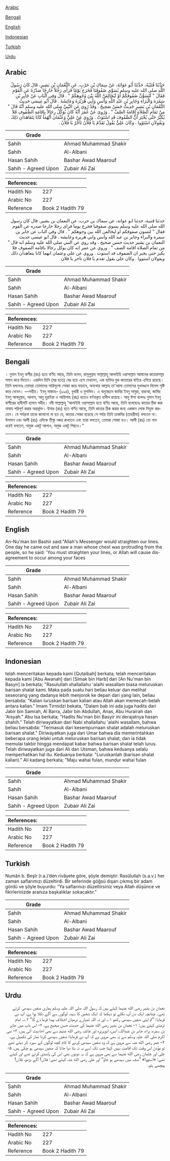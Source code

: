 [Arabic](#arabic)

[Bengali](#bengali)

[English](#english)

[Indonesian](#indonesian)

[Turkish](#turkish)

[Urdu](#urdu)

## Arabic


<div dir="rtl" lang="ar" style={{fontSize:'larger',backgroundColor:'#f8f9fa',padding:20}}>
حَدَّثَنَا قُتَيْبَةُ، حَدَّثَنَا أَبُو عَوَانَةَ، عَنْ سِمَاكِ بْنِ حَرْبٍ، عَنِ النُّعْمَانِ بْنِ بَشِيرٍ، قَالَ كَانَ رَسُولُ اللَّهِ صلى الله عليه وسلم يُسَوِّي صُفُوفَنَا فَخَرَجَ يَوْمًا فَرَأَى رَجُلاً خَارِجًا صَدْرُهُ عَنِ الْقَوْمِ فَقَالَ ‏"‏ لَتُسَوُّنَّ صُفُوفَكُمْ أَوْ لَيُخَالِفَنَّ اللَّهُ بَيْنَ وُجُوهِكُمْ ‏"‏ ‏.‏ قَالَ وَفِي الْبَابِ عَنْ جَابِرِ بْنِ سَمُرَةَ وَالْبَرَاءِ وَجَابِرِ بْنِ عَبْدِ اللَّهِ وَأَنَسٍ وَأَبِي هُرَيْرَةَ وَعَائِشَةَ ‏.‏ قَالَ أَبُو عِيسَى حَدِيثُ النُّعْمَانِ بْنِ بَشِيرٍ حَدِيثٌ حَسَنٌ صَحِيحٌ ‏.‏ وَقَدْ رُوِيَ عَنِ النَّبِيِّ صلى الله عليه وسلم أَنَّهُ قَالَ ‏"‏ مِنْ تَمَامِ الصَّلاَةِ إِقَامَةُ الصَّفِّ ‏"‏ ‏.‏ وَرُوِيَ عَنْ عُمَرَ أَنَّهُ كَانَ يُوَكِّلُ رِجَالاً بِإِقَامَةِ الصُّفُوفِ فَلاَ يُكَبِّرُ حَتَّى يُخْبَرَ أَنَّ الصُّفُوفَ قَدِ اسْتَوَتْ ‏.‏ وَرُوِيَ عَنْ عَلِيٍّ وَعُثْمَانَ أَنَّهُمَا كَانَا يَتَعَاهَدَانِ ذَلِكَ وَيَقُولاَنِ اسْتَوُوا ‏.‏ وَكَانَ عَلِيٌّ يَقُولُ تَقَدَّمْ يَا فُلاَنُ تَأَخَّرْ يَا فُلاَنُ ‏.‏
</div>
<div style={{backgroundColor:'#f8f9fa',padding:20, marginBottom: 10}}><table> <thead> <tr> <th>Grade</th> <th></th> </tr> </thead> <tbody> <tr><td>Sahih</td><td>Ahmad Muhammad Shakir</td></tr><tr><td>Sahih</td><td>Al-Albani</td></tr><tr><td>Hasan Sahih</td><td>Bashar Awad Maarouf</td></tr><tr><td>Sahih - Agreed Upon</td><td>Zubair Ali Zai</td></tr></tbody></table><table> <thead> <tr> <th>References:</th> <th></th> </tr> </thead> <tbody><tr><td>Hadith No</td><td>227</td></tr><tr><td>Arabic No</td><td>227</td></tr><tr><td>Reference</td><td>Book 2 Hadith 79</td></tr></tbody></table></div>


<div dir="rtl" lang="ar" style={{fontSize:'larger',backgroundColor:'#f8f9fa',padding:20}}>
حدثنا قتيبة، حدثنا ابو عوانة، عن سماك بن حرب، عن النعمان بن بشير، قال كان رسول الله صلى الله عليه وسلم يسوي صفوفنا فخرج يوما فراى رجلا خارجا صدره عن القوم فقال " لتسون صفوفكم او ليخالفن الله بين وجوهكم " . قال وفي الباب عن جابر بن سمرة والبراء وجابر بن عبد الله وانس وابي هريرة وعايشة . قال ابو عيسى حديث النعمان بن بشير حديث حسن صحيح . وقد روي عن النبي صلى الله عليه وسلم انه قال " من تمام الصلاة اقامة الصف " . وروي عن عمر انه كان يوكل رجالا باقامة الصفوف فلا يكبر حتى يخبر ان الصفوف قد استوت . وروي عن علي وعثمان انهما كانا يتعاهدان ذلك ويقولان استووا . وكان علي يقول تقدم يا فلان تاخر يا فلان
</div>
<div style={{backgroundColor:'#f8f9fa',padding:20, marginBottom: 10}}><table> <thead> <tr> <th>Grade</th> <th></th> </tr> </thead> <tbody> <tr><td>Sahih</td><td>Ahmad Muhammad Shakir</td></tr><tr><td>Sahih</td><td>Al-Albani</td></tr><tr><td>Hasan Sahih</td><td>Bashar Awad Maarouf</td></tr><tr><td>Sahih - Agreed Upon</td><td>Zubair Ali Zai</td></tr></tbody></table><table> <thead> <tr> <th>References:</th> <th></th> </tr> </thead> <tbody><tr><td>Hadith No</td><td>227</td></tr><tr><td>Arabic No</td><td>227</td></tr><tr><td>Reference</td><td>Book 2 Hadith 79</td></tr></tbody></table></div>

## Bengali


<div dir="ltr" lang="bn" style={{fontSize:'larger',backgroundColor:'#f8f9fa',padding:20}}>
। নুমান ইবনু বাশীর (রাঃ) হতে বর্ণিত আছে, তিনি বলেন, রাসূলুল্লাহ সাল্লাল্লাহু আলাইহি ওয়াসাল্লাম আমাদের কাতারসমূহ সমান করে দিতেন। একদিন তিনি (ঘর হতে) বের হয়ে এসে দেখলেন, এক ব্যক্তির বুক কাতারের বাইরে এগিয়ে রয়েছে। তিনি বললেনঃ তোমরা তোমাদের সারিগুলো সোজা করে দাড়াবে, অন্যথায় আল্লাহ তা'আলা তোমাদের মুখমণ্ডলে বিভেদ সৃষ্টি করে দেবেন। —সহীহ। ইবনু মাজাহ– (৯৯৪), বুখারী ও মুসলিম। এ অনুচ্ছেদে জাবির ইবনু সামুরা, বারাআ, জাবির ইবনু আবদুল্লাহ, আনাস, আবু হুরাইরা ও আয়িশাহ (রাঃ) হতেও বর্ণনাকৃত হাদীস রয়েছে। আবু ঈসা বলেনঃ নুমান ইবনু বাশীরের হাদীসটি হাসান সহীহ। নবী সাল্লাল্লাহু 'আলাইহি ওয়াসাল্লাম হতে বর্ণিত আছে, তিনি বলেছেনঃ কাতার ঠিক করা নামায পরিপূর্ণ করার অন্তর্ভুক্ত। উমার (রাঃ) হতে বর্ণিত আছে, তিনি কাতার ঠিক করার জন্য একজন লোক নিযুক্ত করতেন। যে পর্যন্তনা তাকে জানানো না হত যে, কাতার সোজা হয়েছে সে পর্যন্ত তিনি তাকবির (তাহরীমা) বলতেন না। উসমান এবং আলী (রাঃ) এদিকে তীক্ষ্ণ নজর রাখতেন এবং তারা বলতেন, তোমরা সোজা হও। আলী (রাঃ) তো নাম ধরেই বলতেন, অমুক একটু আগাও, অমুক একটু পিছাও।”
</div>
<div style={{backgroundColor:'#f8f9fa',padding:20, marginBottom: 10}}><table> <thead> <tr> <th>Grade</th> <th></th> </tr> </thead> <tbody> <tr><td>Sahih</td><td>Ahmad Muhammad Shakir</td></tr><tr><td>Sahih</td><td>Al-Albani</td></tr><tr><td>Hasan Sahih</td><td>Bashar Awad Maarouf</td></tr><tr><td>Sahih - Agreed Upon</td><td>Zubair Ali Zai</td></tr></tbody></table><table> <thead> <tr> <th>References:</th> <th></th> </tr> </thead> <tbody><tr><td>Hadith No</td><td>227</td></tr><tr><td>Arabic No</td><td>227</td></tr><tr><td>Reference</td><td>Book 2 Hadith 79</td></tr></tbody></table></div>

## English


<div dir="ltr" lang="en" style={{fontSize:'larger',backgroundColor:'#f8f9fa',padding:20}}>
An-Nu'man bin Bashir said:"Allah's Messenger would straighten our lines. One day he came out and saw a man whose chest was protruding from the people, so he said: 'You must straighten your lines, or Allah will cause disagreement to occur among your faces
</div>
<div style={{backgroundColor:'#f8f9fa',padding:20, marginBottom: 10}}><table> <thead> <tr> <th>Grade</th> <th></th> </tr> </thead> <tbody> <tr><td>Sahih</td><td>Ahmad Muhammad Shakir</td></tr><tr><td>Sahih</td><td>Al-Albani</td></tr><tr><td>Hasan Sahih</td><td>Bashar Awad Maarouf</td></tr><tr><td>Sahih - Agreed Upon</td><td>Zubair Ali Zai</td></tr></tbody></table><table> <thead> <tr> <th>References:</th> <th></th> </tr> </thead> <tbody><tr><td>Hadith No</td><td>227</td></tr><tr><td>Arabic No</td><td>227</td></tr><tr><td>Reference</td><td>Book 2 Hadith 79</td></tr></tbody></table></div>

## Indonesian


<div dir="ltr" lang="id" style={{fontSize:'larger',backgroundColor:'#f8f9fa',padding:20}}>
telah menceritakan kepada kami [Qutaibah] berkata; telah menceritakan kepada kami [Abu Awanah] dari [Simak bin Harb] dari [An Nu'man bin Basyir] ia berkata; "Rasulullah shallallahu 'alaihi wasallam biasa meluruskan barisan shalat kami. Maka pada suatu hari beliau keluar dan melihat seseorang yang dadanya lebih menjorok ke depan dari yang lain, beliau bersabda: "Kalian luruskan barisan kalian atau Allah akan memecah-belah antara kalian." Imam Tirmidzi bekata, "Dalam bab ini ada juga hadits dari Jabir bin Samrah, Al Barra, Jabir bin Abdullah, Anas, Abu Hurairah dan 'Aisyah." Abu Isa berkata; "Hadits Nu'man bin Basyir ini derajatnya hasan shahih." Telah diriwayatkan dari Nabi shallallahu 'alaihi wasallam, bahwa beliau bersabda: "Termasuk dari kesempurnaan shalat adalah meluruskan barisan shalat." Diriwayatkan juga dari Umar bahwa dia memerintahkan beberapa orang lelaki untuk meluruskan barisan shalat, dan ia tidak memulai takbir hingga mendapat kabar bahwa barisan shalat telah lurus. Telah diriwayatkan juga dari Ali dan Utsman, bahwa keduanya selalu memperhatikan hal itu. Keduanya berkata: "Luruskanlah (barisan shalat kalian)." Ali kadang berkata; "Maju wahai fulan, mundur wahai fulan
</div>
<div style={{backgroundColor:'#f8f9fa',padding:20, marginBottom: 10}}><table> <thead> <tr> <th>Grade</th> <th></th> </tr> </thead> <tbody> <tr><td>Sahih</td><td>Ahmad Muhammad Shakir</td></tr><tr><td>Sahih</td><td>Al-Albani</td></tr><tr><td>Hasan Sahih</td><td>Bashar Awad Maarouf</td></tr><tr><td>Sahih - Agreed Upon</td><td>Zubair Ali Zai</td></tr></tbody></table><table> <thead> <tr> <th>References:</th> <th></th> </tr> </thead> <tbody><tr><td>Hadith No</td><td>227</td></tr><tr><td>Arabic No</td><td>227</td></tr><tr><td>Reference</td><td>Book 2 Hadith 79</td></tr></tbody></table></div>

## Turkish


<div dir="ltr" lang="tr" style={{fontSize:'larger',backgroundColor:'#f8f9fa',padding:20}}>
Numân b. Beşîr (r.a.)’den rivâyete göre, şöyle demiştir: Rasûlullah (s.a.v.) her zaman saflarımızı düzeltirdi. Bir seferinde göğsü dışarı çıkmış bir adam gördü ve şöyle buyurdu: “Ya saflarınızı düzeltirsiniz veya Allah düşünce ve fikirlerinizde aranıza başkalıklar sokacaktır.”
</div>
<div style={{backgroundColor:'#f8f9fa',padding:20, marginBottom: 10}}><table> <thead> <tr> <th>Grade</th> <th></th> </tr> </thead> <tbody> <tr><td>Sahih</td><td>Ahmad Muhammad Shakir</td></tr><tr><td>Sahih</td><td>Al-Albani</td></tr><tr><td>Hasan Sahih</td><td>Bashar Awad Maarouf</td></tr><tr><td>Sahih - Agreed Upon</td><td>Zubair Ali Zai</td></tr></tbody></table><table> <thead> <tr> <th>References:</th> <th></th> </tr> </thead> <tbody><tr><td>Hadith No</td><td>227</td></tr><tr><td>Arabic No</td><td>227</td></tr><tr><td>Reference</td><td>Book 2 Hadith 79</td></tr></tbody></table></div>

## Urdu


<div dir="rtl" lang="ur" style={{fontSize:'larger',backgroundColor:'#f8f9fa',padding:20}}>
نعمان بن بشیر رضی الله عنہما کہتے ہیں کہ رسول اللہ صلی اللہ علیہ وسلم ہماری صفیں سیدھی کرتے تھے۔ چنانچہ ایک دن آپ نکلے تو دیکھا کہ ایک شخص کا سینہ لوگوں سے آگے نکلا ہوا ہے، آپ نے فرمایا: ”تم اپنی صفیں سیدھی رکھو ۱؎ اور نہ اللہ تمہارے درمیان اختلاف پیدا فرما دے گا“ ۲؎۔ امام ترمذی کہتے ہیں: ۱- نعمان بن بشیر رضی الله عنہما کی حدیث حسن صحیح ہے، ۲- اس باب میں جابر بن سمرہ، براء، جابر بن عبداللہ، انس، ابوہریرہ اور عائشہ رضی الله عنہم سے بھی احادیث آئی ہیں، ۳- نبی اکرم صلی اللہ علیہ وسلم سے یہ بھی مروی ہے کہ آپ نے فرمایا: صفیں سیدھی کرنا نماز کی تکمیل ہے، ۴- عمر رضی الله عنہ سے مروی ہے کہ وہ صفیں سیدھی کرنے کا کام کچھ لوگوں کے سپرد کر دیتے تھے تو مؤذن اس وقت تک اقامت نہیں کہتا جب تک اسے یہ نہ بتا دیا جاتا کہ صفیں سیدھی ہو چکی ہیں، ۵- علی اور عثمان رضی الله عنہما سے بھی مروی ہے کہ یہ دونوں بھی اس کی پابندی کرتے تھے اور کہتے تھے: «استووا» ”صف میں سیدھے ہو جاؤ“ اور علی رضی الله عنہ کہتے تھے: فلاں! آگے بڑھو، فلاں! پیچھے ہٹو۔
</div>
<div style={{backgroundColor:'#f8f9fa',padding:20, marginBottom: 10}}><table> <thead> <tr> <th>Grade</th> <th></th> </tr> </thead> <tbody> <tr><td>Sahih</td><td>Ahmad Muhammad Shakir</td></tr><tr><td>Sahih</td><td>Al-Albani</td></tr><tr><td>Hasan Sahih</td><td>Bashar Awad Maarouf</td></tr><tr><td>Sahih - Agreed Upon</td><td>Zubair Ali Zai</td></tr></tbody></table><table> <thead> <tr> <th>References:</th> <th></th> </tr> </thead> <tbody><tr><td>Hadith No</td><td>227</td></tr><tr><td>Arabic No</td><td>227</td></tr><tr><td>Reference</td><td>Book 2 Hadith 79</td></tr></tbody></table></div>